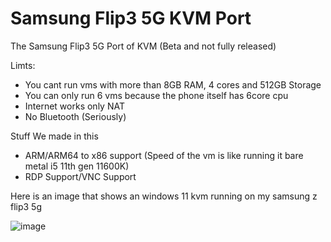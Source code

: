 # Samsung Flip3 5G KVM Port
The Samsung Flip3 5G Port of KVM (Beta and not fully released)

Limts:
- You cant run vms with more than 8GB RAM, 4 cores and 512GB Storage
- You can only run 6 vms because the phone itself has 6core cpu
- Internet works only NAT
- No Bluetooth (Seriously)

Stuff We made in this
- ARM/ARM64 to x86 support (Speed of the vm is like running it bare metal i5 11th gen 11600K)
- RDP Support/VNC Support
  

Here is an image that shows an windows 11 kvm running on my samsung z flip3 5g

![image](https://media.discordapp.net/attachments/1190710304804442186/1191729897996030062/image0.jpg?ex=65b8f4f4&is=65a67ff4&hm=0bc407003654634ea72e8dea05cbaa16ea8af0848b5b5534e1f44fa97f545b0a&=&format=webp&width=246&height=600)

